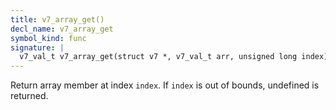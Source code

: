 ```yaml
---
title: v7_array_get()
decl_name: v7_array_get
symbol_kind: func
signature: |
  v7_val_t v7_array_get(struct v7 *, v7_val_t arr, unsigned long index);
---
```


Return array member at index `index`. If `index` is out of bounds, undefined
is returned. 

